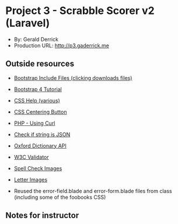 # Project 3 - Scrabble Scorer v2 (Laravel)
+ By: Gerald Derrick
+ Production URL: <http://p3.gaderrick.me>

## Outside resources
+ [Bootstrap Include Files (clicking downloads files)](https://maxcdn.bootstrapcdn.com/)
+ [Bootstrap 4 Tutorial](https://www.w3schools.com/bootstrap4/default.asp)
+ [CSS Help (various)](https://www.w3schools.com/css/)
+ [CSS Centering Button](https://stackoverflow.com/questions/7560832/how-to-center-a-button-within-a-div)
+ [PHP - Using Curl](http://www.php.net/manual/en/function.curl-setopt.php)
+ [Check if string is JSON](https://stackoverflow.com/questions/6041741/fastest-way-to-check-if-a-string-is-json-in-php)
+ [Oxford Dictionary API](https://developer.oxforddictionaries.com/)
+ [W3C Validator](https://validator.w3.org/)
+ [Spell Check Images](http://blog.epicbrowser.com/2014/05/spell-check-private-working-in-epic/)
+ [Letter Images](http://www.echopulse.net/lj/images/scrabble-icons-pack-crystalxp.net-en-1041%20Folder/png/scrabble-uk/)

+ Reused the error-field.blade and error-form.blade files from class (including some of the foobooks CSS)

## Notes for instructor
